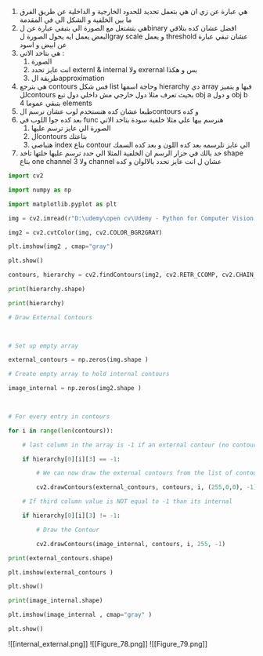 1. هي عبارة عن زي ان هي بتعمل تحديد للحدود الخارجية و الداخلية عن طريق الفرق ما بين الخلفية و الشكل الي في المقدمة
2. هي بتشتغل مع الصورة الي بتبقي عبارة عن لbinary افضل عشان كده بتلاقي البعض يعمل ايه يحول الصورة لgray scale و يعمل threshold  عشان تبقي عبارة عن ابيض و اسود 
3. هي بتاخد الاتي :
	1. الصورة
	2. انت عايز تحدد externl & internal  ولا exrernal  بس و هكذا
	3. طريقة الapproximation 
4. هي بترجع contours فس شكل list  وحاجة اسمها hierarchy دي array فيها و يتميز للcontours بحيث تعرف مثلا دول خارجي مش داخلي دول تبع obj a  و دول obj b بتبقي عموما 4 elements 
5. طبعا عشان كده هنستخدم لوب عشان نرسم الcontours و كده 
6. بعد كده جوا اللوب في func هنرسم بيها  علي مثلا خلفية سودة بتاخد الاتي 
	1. الصورة الي عايز ترسم عليها 
	2. الcontours بتاعتك 
	3.  هتباصي index  بتاع contour  الي عايز تلرسمه بعد كده اللون و بعد كده السمك 
7. خد بالك في حزار الرسم ان الخلفية المثلا الي حدد ترسم عليها خلتها تاخد shape بتاع one channel  ولا 3 channel  عشان ل انت عايز تحدد بالالوان و كده 
```python
import cv2

import numpy as np

import matplotlib.pyplot as plt

img = cv2.imread(r"D:\udemy\open cv\Udemy - Python for Computer Vision with OpenCV and Deep Learning 2021-3\1 - Course Overview and Introduction\Computer-Vision-with-Python\DATA\internal_external.png")

img2 = cv2.cvtColor(img, cv2.COLOR_BGR2GRAY)

plt.imshow(img2 , cmap="gray")

plt.show()

contours, hierarchy = cv2.findContours(img2, cv2.RETR_CCOMP, cv2.CHAIN_APPROX_SIMPLE)

print(hierarchy.shape)

print(hierarchy)

# Draw External Contours

  

# Set up empty array

external_contours = np.zeros(img.shape )

# Create empty array to hold internal contours

image_internal = np.zeros(img2.shape )

  

# For every entry in contours

for i in range(len(contours)):

    # last column in the array is -1 if an external contour (no contours inside of it)

    if hierarchy[0][i][3] == -1:

        # We can now draw the external contours from the list of contours

        cv2.drawContours(external_contours, contours, i, (255,0,0), -1)

    # If third column value is NOT equal to -1 than its internal

    if hierarchy[0][i][3] != -1:

        # Draw the Contour

        cv2.drawContours(image_internal, contours, i, 255, -1)

print(external_contours.shape)

plt.imshow(external_contours )

plt.show()

print(image_internal.shape)

plt.imshow(image_internal , cmap="gray" )

plt.show()
```
![[internal_external.png]]
![[Figure_78.png]]
![[Figure_79.png]]
